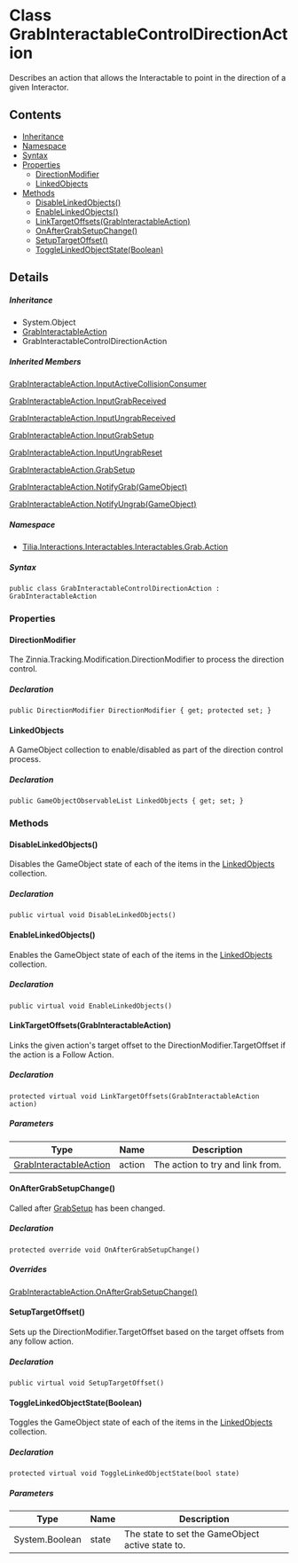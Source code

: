 # Class GrabInteractableControlDirectionAction

Describes an action that allows the Interactable to point in the direction of a given Interactor.

## Contents

* [Inheritance]
* [Namespace]
* [Syntax]
* [Properties]
  * [DirectionModifier]
  * [LinkedObjects]
* [Methods]
  * [DisableLinkedObjects()]
  * [EnableLinkedObjects()]
  * [LinkTargetOffsets(GrabInteractableAction)]
  * [OnAfterGrabSetupChange()]
  * [SetupTargetOffset()]
  * [ToggleLinkedObjectState(Boolean)]

## Details

##### Inheritance

* System.Object
* [GrabInteractableAction]
* GrabInteractableControlDirectionAction

##### Inherited Members

[GrabInteractableAction.InputActiveCollisionConsumer]

[GrabInteractableAction.InputGrabReceived]

[GrabInteractableAction.InputUngrabReceived]

[GrabInteractableAction.InputGrabSetup]

[GrabInteractableAction.InputUngrabReset]

[GrabInteractableAction.GrabSetup]

[GrabInteractableAction.NotifyGrab(GameObject)]

[GrabInteractableAction.NotifyUngrab(GameObject)]

##### Namespace

* [Tilia.Interactions.Interactables.Interactables.Grab.Action]

##### Syntax

```
public class GrabInteractableControlDirectionAction : GrabInteractableAction
```

### Properties

#### DirectionModifier

The Zinnia.Tracking.Modification.DirectionModifier to process the direction control.

##### Declaration

```
public DirectionModifier DirectionModifier { get; protected set; }
```

#### LinkedObjects

A GameObject collection to enable/disabled as part of the direction control process.

##### Declaration

```
public GameObjectObservableList LinkedObjects { get; set; }
```

### Methods

#### DisableLinkedObjects()

Disables the GameObject state of each of the items in the [LinkedObjects] collection.

##### Declaration

```
public virtual void DisableLinkedObjects()
```

#### EnableLinkedObjects()

Enables the GameObject state of each of the items in the [LinkedObjects] collection.

##### Declaration

```
public virtual void EnableLinkedObjects()
```

#### LinkTargetOffsets(GrabInteractableAction)

Links the given action's target offset to the DirectionModifier.TargetOffset if the action is a Follow Action.

##### Declaration

```
protected virtual void LinkTargetOffsets(GrabInteractableAction action)
```

##### Parameters

| Type | Name | Description |
| --- | --- | --- |
| [GrabInteractableAction] | action | The action to try and link from. |

#### OnAfterGrabSetupChange()

Called after [GrabSetup] has been changed.

##### Declaration

```
protected override void OnAfterGrabSetupChange()
```

##### Overrides

[GrabInteractableAction.OnAfterGrabSetupChange()]

#### SetupTargetOffset()

Sets up the DirectionModifier.TargetOffset based on the target offsets from any follow action.

##### Declaration

```
public virtual void SetupTargetOffset()
```

#### ToggleLinkedObjectState(Boolean)

Toggles the GameObject state of each of the items in the [LinkedObjects] collection.

##### Declaration

```
protected virtual void ToggleLinkedObjectState(bool state)
```

##### Parameters

| Type | Name | Description |
| --- | --- | --- |
| System.Boolean | state | The state to set the GameObject active state to. |

[GrabInteractableAction.InputActiveCollisionConsumer]: GrabInteractableAction.md#Tilia_Interactions_Interactables_Interactables_Grab_Action_GrabInteractableAction_InputActiveCollisionConsumer
[GrabInteractableAction.InputGrabReceived]: GrabInteractableAction.md#Tilia_Interactions_Interactables_Interactables_Grab_Action_GrabInteractableAction_InputGrabReceived
[GrabInteractableAction.InputUngrabReceived]: GrabInteractableAction.md#Tilia_Interactions_Interactables_Interactables_Grab_Action_GrabInteractableAction_InputUngrabReceived
[GrabInteractableAction.InputGrabSetup]: GrabInteractableAction.md#Tilia_Interactions_Interactables_Interactables_Grab_Action_GrabInteractableAction_InputGrabSetup
[GrabInteractableAction.InputUngrabReset]: GrabInteractableAction.md#Tilia_Interactions_Interactables_Interactables_Grab_Action_GrabInteractableAction_InputUngrabReset
[GrabInteractableAction.GrabSetup]: GrabInteractableAction.md#Tilia_Interactions_Interactables_Interactables_Grab_Action_GrabInteractableAction_GrabSetup
[GrabInteractableAction.NotifyGrab(GameObject)]: GrabInteractableAction.md#Tilia_Interactions_Interactables_Interactables_Grab_Action_GrabInteractableAction_NotifyGrab_GameObject_
[GrabInteractableAction.NotifyUngrab(GameObject)]: GrabInteractableAction.md#Tilia_Interactions_Interactables_Interactables_Grab_Action_GrabInteractableAction_NotifyUngrab_GameObject_
[Tilia.Interactions.Interactables.Interactables.Grab.Action]: README.md
[LinkedObjects]: GrabInteractableControlDirectionAction.md#LinkedObjects
[LinkedObjects]: GrabInteractableControlDirectionAction.md#LinkedObjects
[GrabInteractableAction]: GrabInteractableAction.md
[GrabSetup]: GrabInteractableAction.md#Tilia_Interactions_Interactables_Interactables_Grab_Action_GrabInteractableAction_GrabSetup
[GrabInteractableAction.OnAfterGrabSetupChange()]: GrabInteractableAction.md#Tilia_Interactions_Interactables_Interactables_Grab_Action_GrabInteractableAction_OnAfterGrabSetupChange
[LinkedObjects]: GrabInteractableControlDirectionAction.md#LinkedObjects
[Inheritance]: #Inheritance
[Namespace]: #Namespace
[Syntax]: #Syntax
[Properties]: #Properties
[DirectionModifier]: #DirectionModifier
[LinkedObjects]: #LinkedObjects
[Methods]: #Methods
[DisableLinkedObjects()]: #DisableLinkedObjects
[EnableLinkedObjects()]: #EnableLinkedObjects
[LinkTargetOffsets(GrabInteractableAction)]: #LinkTargetOffsetsGrabInteractableAction
[OnAfterGrabSetupChange()]: #OnAfterGrabSetupChange
[SetupTargetOffset()]: #SetupTargetOffset
[ToggleLinkedObjectState(Boolean)]: #ToggleLinkedObjectStateBoolean
